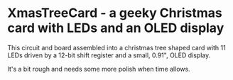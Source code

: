 # XmasTreeCard - a geeky Christmas card with LEDs and an OLED display

This circuit and board assembled into a christmas tree shaped card with 11 LEDs driven by a 12-bit shift register and a small, 0.91", OLED display.

It's a bit rough and needs some more polish when time allows.